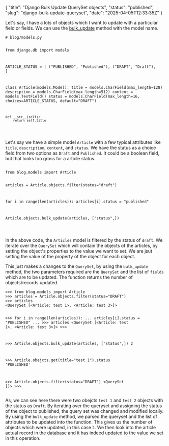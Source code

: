 {
  "title": "Django Bulk Update QuerySet objects",
  "status": "published",
  "slug": "django-bulk-update-queryset",
  "date": "2025-04-05T12:33:35Z"
}

<p>Let's say, I have a lots of objects which I want to update with a particular field or fields. We can use the <a href="https://docs.djangoproject.com/en/4.1/ref/models/querysets/#bulk-update">bulk_update</a> method with the model name.</p>
<pre><code class="language-python"># blog/models.py

from django.db import models

ARTICLE_STATUS = [
    (&quot;PUBLISHED&quot;, &quot;Published&quot;),
    (&quot;DRAFT&quot;, &quot;Draft&quot;),
]

class Article(models.Model):
    title = models.CharField(max_length=128)
    description = models.CharField(max_length=512)
    content = models.TextField()
    status = models.CharField(max_length=16, choices=ARTICLE_STATUS, default=&quot;DRAFT&quot;)

    def __str__(self):
        return self.title

</code></pre>
<p>Let's say we have a simple model <code>Article</code> with a few typical attributes like <code>title</code>, <code>description</code>, <code>content</code>, and <code>status</code>. We have the status as a choice field from two options as <code>Draft</code> and <code>Published</code>. It could be a boolean field, but that looks too gross for a article status.</p>
<pre><code class="language-python">
from blog.models import Article

articles = Article.objects.filter(status=&quot;draft&quot;)

for i in range(len(articles)):
    articles[i].status = &quot;published&quot;

Article.objects.bulk_update(articles, [&quot;status&quot;,])

</code></pre>
<p>In the above code, the <code>Articles</code> model is filtered by the status of <code>draft</code>. We iterate over the <code>QuerySet</code> which will contain the objects of the articles, by setting the object's properties to the value we want to set. We are jsut setting the value of the property of the object for each object.</p>
<p>This just makes a changes to the <code>QuerySet</code>, by using the <code>bulk_update</code> method, the two parameters required are the <code>QuerySet</code> and the list of <code>fields</code> which are to be updated. The function returns the number of objects/records updated.</p>
<pre><code class="language-python">&gt;&gt;&gt; from blog.models import Article
&gt;&gt;&gt; articles = Article.objects.filter(status=&quot;DRAFT&quot;)
&gt;&gt;&gt; articles
&lt;QuerySet [&lt;Article: test 1&gt;, &lt;Article: test 3&gt;]&gt;

&gt;&gt;&gt; for i in range(len(articles)):
...     articles[i].status = &quot;PUBLISHED&quot;
...
&gt;&gt;&gt; articles
&lt;QuerySet [&lt;Article: test 1&gt;, &lt;Article: test 3&gt;]&gt;
&gt;&gt;&gt;

&gt;&gt;&gt; Article.objects.bulk_update(articles, ['status',])
2

&gt;&gt;&gt; Article.obejcts.get(title=&quot;test 1&quot;).status
'PUBLISHED'

&gt;&gt;&gt; Article.objects.filter(status=&quot;DRAFT&quot;)
&lt;QuerySet []&gt;
&gt;&gt;&gt;
</code></pre>
<p>As, we can see here there were two obejcts <code>test 1</code> and <code>test 2</code> objects with the status as <code>Draft</code>. By iterating over the queryset and assigning the status of the object to published, the query set was changed and modified locally.
By using the <code>bulk_update</code> method, we parsed the queryset and the list of attributes to be updated into the function. This gives us the number of objects which were updated, in this case <code>2</code>. We then look into the article actual record in the database and it has indeed updated to the value we set in this operation.</p>

